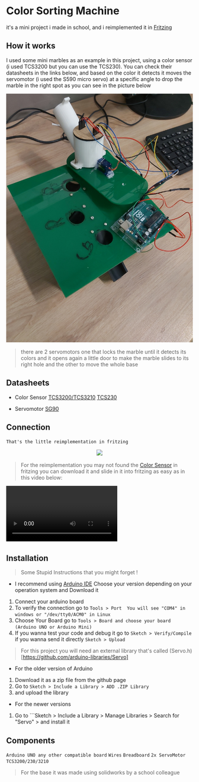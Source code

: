 # Color Sorting Machine

it's a mini project i made in school, and i reimplemented it in [Fritzing](https://fritzing.org/download/) 


## How it works 

I used some mini marbles as an example in this project, using a color sensor (i used TCS3200 but you can use the TCS230). You can check their datasheets in the links below, and based on the color it detects it moves the servomotor (i used the S590 micro servo) at a specific angle to drop the marble in the right spot as you can see in the picture below 

<p align="center">
  <img src="https://raw.githubusercontent.com/UncleJ4ck/IT-Stuff/main/Arduino/ColorSorting/img/final_project.jpg"/>
</p>

> there are 2 servomotors one that locks the marble until it detects its colors and it opens again a little door to make the marble slides to its right hole and the other to move the whole base 

## Datasheets 

- Color Sensor
[TCS3200/TCS3210](https://s3-sa-east-1.amazonaws.com/robocore-lojavirtual/889/TCS230%20Datasheet.pdf)
[TCS230](https://www.mouser.com/catalog/specsheets/tcs3200-e11.pdf)

- Servomotor
[SG90](http://www.ee.ic.ac.uk/pcheung/teaching/DE1_EE/stores/sg90_datasheet.pdf)

## Connection

```That's the little reimplementation in fritzing```

<p align="center">
  <img src="https://raw.githubusercontent.com/UncleJ4ck/IT-Stuff/main/Arduino/ColorSorting/img/reimplementation.png"/>
</p>

> For the reimplementation you may not found the [Color Sensor](https://github.com/UncleJ4ck/IT-Stuff/blob/main/Arduino/ColorSorting/TCS230%20Color%20Sensor.fzpz?raw=true) in fritzing you can download it and slide in it into fritzing as easy as in this video below:

![demonstration](https://github.com/UncleJ4ck/IT-Stuff/blob/main/Arduino/ColorSorting/img/demonstration.webm?raw=true)

## Installation 

> Some Stupid Instructions that you might forget !

- I recommend using [Arduino IDE](https://www.arduino.cc/en/software) Choose your version depending on your operation system and Download it  
1. Connect your arduino board
2. To verify the connection go to ```Tools > Port  You will see "COM4" in windows or "/dev/tty0/ACM0" in Linux```  
3. Choose Your Board go to ```Tools > Board and choose your board (Arduino UNO or Arduino Mini)```
4. If you wanna test your code and debug it go to ```Sketch > Verify/Compile``` if you wanna send it directly ```Sketch > Upload```

> For this project you will need an external library that's called (Servo.h)[https://github.com/arduino-libraries/Servo] 

- For the older version of Arduino 
1. Download it as a zip file from the github page
2. Go to ```Sketch > Include a Library > ADD .ZIP Library```
3. and upload the library


- For the newer versions 
1. Go to ```Sketch > Include a Library > Manage Libraries > Search for "Servo" >  and install it 



## Components 

`Arduino UNO any other compatible board`
`Wires`
`Breadboard`
`2x ServoMotor`
`TCS3200/230/3210`

> For the base it was made using solidworks by a school colleague 